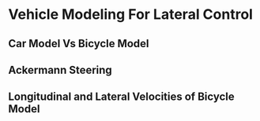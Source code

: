 # Vehicle Modeling For Lateral Control

## Car Model Vs Bicycle Model

## Ackermann Steering

## Longitudinal and Lateral Velocities of Bicycle Model